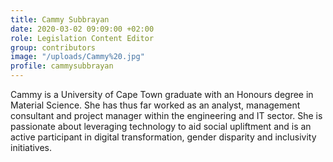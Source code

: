 ```yaml
---
title: Cammy Subbrayan
date: 2020-03-02 09:09:00 +02:00
role: Legislation Content Editor
group: contributors
image: "/uploads/Cammy%20.jpg"
profile: cammysubbrayan
---
```


Cammy is a University of Cape Town graduate with an Honours degree in Material Science. She has thus far worked as an analyst, management consultant and project manager within the engineering and IT sector. 
She is passionate about leveraging technology to aid social upliftment and is an active participant in digital transformation, gender disparity and inclusivity initiatives. 

